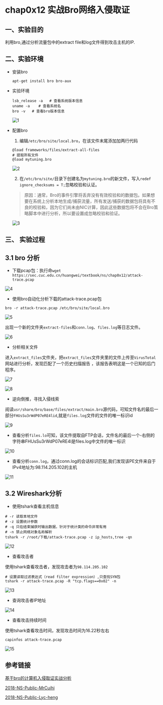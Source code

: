 # chap0x12 实战Bro网络入侵取证

## 一、实验目的

利用bro,通过分析流量包中的extract file和log文件得到攻击主机的IP.

## 二、实验环境

- 安装bro

  ```
  apt-get install bro bro-aux
  ```

- 实验环境

  ```
  lsb_release -a   # 查看系统版本信息
  uname -a    # 查看系统名
  bro -v   # 查看bro版本信息
  ```

  ![1](ns-0x12/1.jpg)

- 配置bro

  1) 编辑`/etc/bro/site/local.bro`，在该文件末尾添加加两行代码

  ```
  @load frameworks/files/extract-all-files 
  # 提取所有文件
  @load mytuning.bro
  ```

  ![2](ns-0x12/2.jpg)

  2) 在`/etc/bro/site/`目录下创建名为`mytuning.bro`的新文件，写入`redef ignore_checksums = T;`忽略校验和认证。

  >原因：通常，Bro的事件引擎将丢弃没有有效校验和的数据包。如果想要在系统上分析本地生成/捕获流量，所有发送/捕获的数据包将具有不良的校验和，因为它们尚未由NIC计算，因此这些数据包将不会在Bro策略脚本中进行分析，所以要设置成忽略校验和验证。

  ![3](ns-0x12/3.jpg)

## 三、 实验过程

## 3.1 bro 分析

- 下载pcap包：执行命`wget https://sec.cuc.edu.cn/huangwei/textbook/ns/chap0x12/attack-trace.pcap`

![4](ns-0x12/4.jpg)

- 使用bro自动化分析下载的attack-trace.pcap包

```
bro -r attack-trace.pcap /etc/bro/site/local.bro
```

![5](ns-0x12/5.jpg)

​	出现一个新的文件夹`extract-files`和`conn.log`、`files.log`等日志文件。

![6](ns-0x12/6.jpg)

- 分析相关文件

进入`extract_files`文件夹，把`extract_files`文件夹里的文件上传至`VirusTotal`网站进行分析，发现匹配了一个历史扫描报告 ，该报告表明这是一个已知的后门程序。

![7](ns-0x12/7.jpg)

![8](ns-0x12/8.jpg)



- 逆向倒推，寻找入侵线索

阅读`usr/share/bro/base/files/extract/main.bro`源代码，可知文件名的最后一部分```FHUsSu3rWdP07eRE4lid```,就是`files.log`文件的文件的唯一标识id

![9](ns-0x12/9.jpg)

- 查看分析`files.lo`可知，该文件提取自FTP会话，文件名的最后一个-右侧的字符串FHUsSu3rWdP07eRE4l是files.log中文件的唯一标识

![10](ns-0x12/10.jpg)

- 查看分析`conn.log`，通过conn.log的会话标识匹配,我们发现该PE文件来自于IPv4地址为:98.114.205.102的主机

![11](ns-0x12/11.jpg)

## 3.2 Wireshark分析

- 使用tshark查看主机信息

```
# -r 读取本地文件
# -z 设置统计参数
# -q 只在结束捕获时输出数据，针对于统计类的命令非常有用
# -n 禁止网络对象名称解析
tshark -r /root/下载/attack-trace.pcap -z ip_hosts,tree -qn
```

![12](ns-0x12/12.jpg)

- 查看攻击者

使用tshark查看攻击者，发现攻击者为`98.114.205.102`

```
# 设置读取过滤表达式（read filter expression）,只查找SYN包
tshark -r attack-trace.pcap -R "tcp.flags==0x02" -n
```

![13](ns-0x12/13.jpg)

- 查询攻击者IP地址

![14](ns-0x12/14.jpg)

- 查看攻击持续时间

使用tshark查看攻击时间，发现攻击时间为16.22秒左右

```
capinfos attack-trace.pcap
```

![15](ns-0x12/15.jpg)



## 参考链接

[基于bro的计算机入侵取证实战分析](https://www.freebuf.com/articles/system/135843.html)

[2018-NS-Public-MrCuihi](https://github.com/CUCCS/2018-NS-Public-MrCuihi/blob/2fc582766696909b3f1eb8eeb04376b4b5c0871e/网络安全/chap0x12/chap0x12%20实战Bro网络入侵取证.md)

[2018-NS-Public-Lyc-heng](https://github.com/CUCCS/2018-NS-Public-Lyc-heng/blob/83fee5c1f48cb21a0cd26ffff7c215b2f320313f/ns_chap0x12/实验报告.md)

